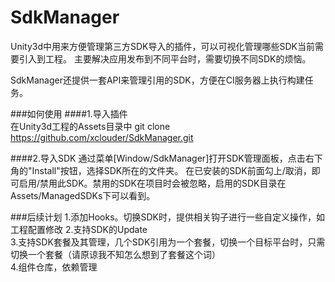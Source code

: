 # SdkManager
Unity3d中用来方便管理第三方SDK导入的插件，可以可视化管理哪些SDK当前需要引入到工程。
主要解决应用发布到不同平台时，需要切换不同SDK的烦恼。

SdkManager还提供一套API来管理引用的SDK，方便在CI服务器上执行构建任务。

###如何使用
####1.导入插件  
在Unity3d工程的Assets目录中 git clone https://github.com/xclouder/SdkManager.git

####2.导入SDK
通过菜单[Window/SdkManager]打开SDK管理面板，点击右下角的"Install"按钮，选择SDK所在的文件夹。
在已安装的SDK前面勾上/取消，即可启用/禁用此SDK。禁用的SDK在项目时会被忽略，启用的SDK目录在Assets/ManagedSDKs下可以看到。

###后续计划
1.添加Hooks。切换SDK时，提供相关钩子进行一些自定义操作，如工程配置修改
2.支持SDK的Update  
3.支持SDK套餐及其管理，几个SDK引用为一个套餐，切换一个目标平台时，只需切换一个套餐（请原谅我不知怎么想到了套餐这个词）  
4.组件仓库，依赖管理  

